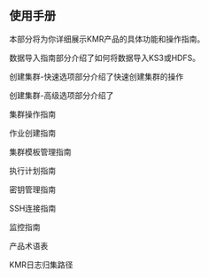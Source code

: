 ## 使用手册

本部分将为你详细展示KMR产品的具体功能和操作指南。

数据导入指南部分介绍了如何将数据导入KS3或HDFS。

创建集群-快速选项部分介绍了快速创建集群的操作

创建集群-高级选项部分介绍了

集群操作指南

作业创建指南

集群模板管理指南

执行计划指南

密钥管理指南

SSH连接指南

监控指南

产品术语表

KMR日志归集路径
